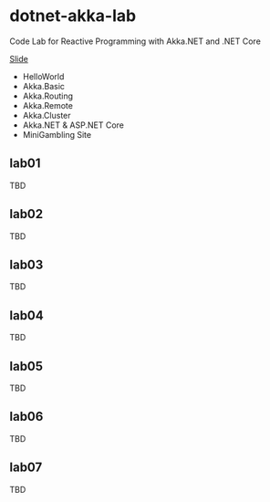 # dotnet-akka-lab
Code Lab for Reactive Programming with Akka.NET and .NET Core

[Slide]()

- HelloWorld
- Akka.Basic
- Akka.Routing
- Akka.Remote 
- Akka.Cluster
- Akka.NET & ASP.NET Core
- MiniGambling Site

## lab01 ##
TBD

## lab02 ##
TBD

## lab03 ##
TBD

## lab04 ##
TBD

## lab05 ##
TBD

## lab06 ##
TBD

## lab07 ##
TBD